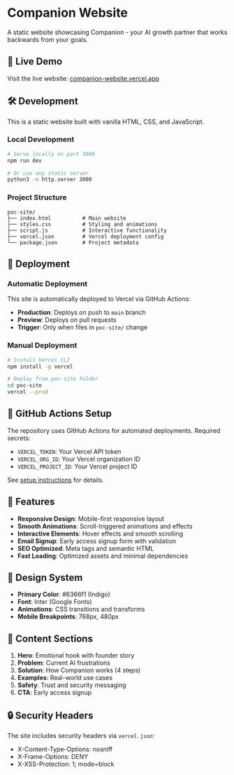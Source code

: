 # Companion Website

A static website showcasing Companion - your AI growth partner that works backwards from your goals.

## 🚀 Live Demo

Visit the live website: [companion-website.vercel.app](https://companion-website.vercel.app)

## 🛠️ Development

This is a static website built with vanilla HTML, CSS, and JavaScript.

### Local Development

```bash
# Serve locally on port 3000
npm run dev

# Or use any static server
python3 -m http.server 3000
```

### Project Structure

```
poc-site/
├── index.html          # Main website
├── styles.css          # Styling and animations
├── script.js           # Interactive functionality
├── vercel.json         # Vercel deployment config
└── package.json        # Project metadata
```

## 🚀 Deployment

### Automatic Deployment

This site is automatically deployed to Vercel via GitHub Actions:

- **Production**: Deploys on push to `main` branch
- **Preview**: Deploys on pull requests
- **Trigger**: Only when files in `poc-site/` change

### Manual Deployment

```bash
# Install Vercel CLI
npm install -g vercel

# Deploy from poc-site folder
cd poc-site
vercel --prod
```

## 🔧 GitHub Actions Setup

The repository uses GitHub Actions for automated deployments. Required secrets:

- `VERCEL_TOKEN`: Your Vercel API token
- `VERCEL_ORG_ID`: Your Vercel organization ID  
- `VERCEL_PROJECT_ID`: Your Vercel project ID

See [setup instructions](../docs/deployment-setup.md) for details.

## 📱 Features

- **Responsive Design**: Mobile-first responsive layout
- **Smooth Animations**: Scroll-triggered animations and effects
- **Interactive Elements**: Hover effects and smooth scrolling
- **Email Signup**: Early access signup form with validation
- **SEO Optimized**: Meta tags and semantic HTML
- **Fast Loading**: Optimized assets and minimal dependencies

## 🎨 Design System

- **Primary Color**: #6366f1 (Indigo)
- **Font**: Inter (Google Fonts)
- **Animations**: CSS transitions and transforms
- **Mobile Breakpoints**: 768px, 480px

## 📄 Content Sections

1. **Hero**: Emotional hook with founder story
2. **Problem**: Current AI frustrations
3. **Solution**: How Companion works (4 steps)
4. **Examples**: Real-world use cases
5. **Safety**: Trust and security messaging
6. **CTA**: Early access signup

## 🔒 Security Headers

The site includes security headers via `vercel.json`:
- X-Content-Type-Options: nosniff
- X-Frame-Options: DENY
- X-XSS-Protection: 1; mode=block
